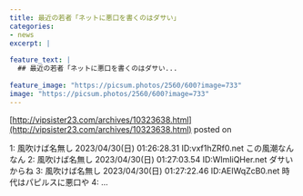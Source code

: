 ```yaml
---
title: 最近の若者「ネットに悪口を書くのはダサい」
categories:
- news
excerpt: |
  
feature_text: |
  ## 最近の若者「ネットに悪口を書くのはダサい...
  
feature_image: "https://picsum.photos/2560/600?image=733"
image: "https://picsum.photos/2560/600?image=733"
---
```


[http://vipsister23.com/archives/10323638.html](http://vipsister23.com/archives/10323638.html)
posted on 

<!--more-->

1: 風吹けば名無し 2023/04/30(日) 01:26:28.31 ID:vxf1hZRf0.net この風潮なんなん 2: 風吹けば名無し 2023/04/30(日) 01:27:03.54 ID:WlmIiQHer.net ダサいからね 3: 風吹けば名無し 2023/04/30(日) 01:27:22.46 ID:AEIWqZcB0.net 時代はパピルスに悪口や 4: ...
